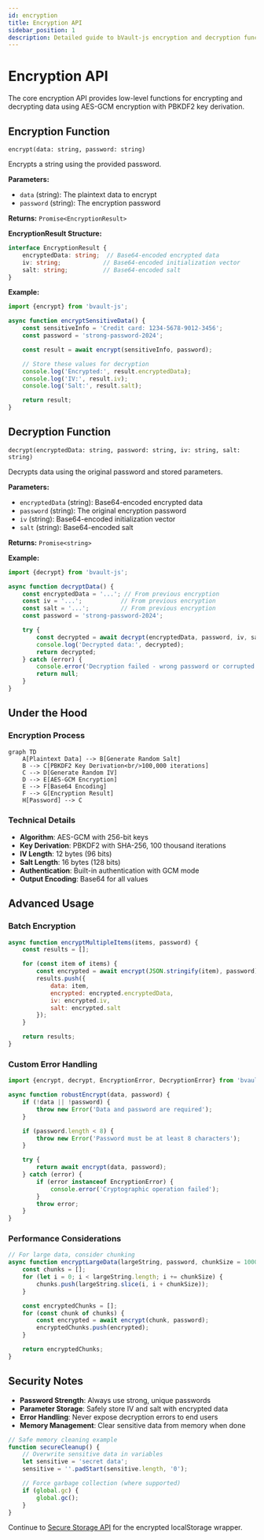 ```yaml
---
id: encryption
title: Encryption API
sidebar_position: 1
description: Detailed guide to bVault-js encryption and decryption functions
---
```


# Encryption API

The core encryption API provides low-level functions for encrypting and decrypting data using AES-GCM encryption with
PBKDF2 key derivation.

## Encryption Function

`encrypt(data: string, password: string)`

Encrypts a string using the provided password.

**Parameters:**

- `data` (string): The plaintext data to encrypt
- `password` (string): The encryption password

**Returns:** `Promise<EncryptionResult>`

**EncryptionResult Structure:**

```typescript
interface EncryptionResult {
    encryptedData: string;  // Base64-encoded encrypted data
    iv: string;            // Base64-encoded initialization vector
    salt: string;          // Base64-encoded salt
}
```

**Example:**

```javascript
import {encrypt} from 'bvault-js';

async function encryptSensitiveData() {
    const sensitiveInfo = 'Credit card: 1234-5678-9012-3456';
    const password = 'strong-password-2024';

    const result = await encrypt(sensitiveInfo, password);

    // Store these values for decryption
    console.log('Encrypted:', result.encryptedData);
    console.log('IV:', result.iv);
    console.log('Salt:', result.salt);

    return result;
}
```

## Decryption Function

`decrypt(encryptedData: string, password: string, iv: string, salt: string)`

Decrypts data using the original password and stored parameters.

**Parameters:**

- `encryptedData` (string): Base64-encoded encrypted data
- `password` (string): The original encryption password
- `iv` (string): Base64-encoded initialization vector
- `salt` (string): Base64-encoded salt

**Returns:** `Promise<string>`

**Example:**

```javascript
import {decrypt} from 'bvault-js';

async function decryptData() {
    const encryptedData = '...'; // From previous encryption
    const iv = '...';           // From previous encryption
    const salt = '...';         // From previous encryption
    const password = 'strong-password-2024';

    try {
        const decrypted = await decrypt(encryptedData, password, iv, salt);
        console.log('Decrypted data:', decrypted);
        return decrypted;
    } catch (error) {
        console.error('Decryption failed - wrong password or corrupted data');
        return null;
    }
}
```

## Under the Hood

### Encryption Process

```mermaid
graph TD
    A[Plaintext Data] --> B[Generate Random Salt]
    B --> C[PBKDF2 Key Derivation<br/>100,000 iterations]
    C --> D[Generate Random IV]
    D --> E[AES-GCM Encryption]
    E --> F[Base64 Encoding]
    F --> G[Encryption Result]
    H[Password] --> C
```

### Technical Details

- **Algorithm**: AES-GCM with 256-bit keys
- **Key Derivation**: PBKDF2 with SHA-256, 100 thousand iterations
- **IV Length**: 12 bytes (96 bits)
- **Salt Length**: 16 bytes (128 bits)
- **Authentication**: Built-in authentication with GCM mode
- **Output Encoding**: Base64 for all values

## Advanced Usage

### Batch Encryption

```javascript
async function encryptMultipleItems(items, password) {
    const results = [];

    for (const item of items) {
        const encrypted = await encrypt(JSON.stringify(item), password);
        results.push({
            data: item,
            encrypted: encrypted.encryptedData,
            iv: encrypted.iv,
            salt: encrypted.salt
        });
    }

    return results;
}
```

### Custom Error Handling

```javascript
import {encrypt, decrypt, EncryptionError, DecryptionError} from 'bvault-js';

async function robustEncrypt(data, password) {
    if (!data || !password) {
        throw new Error('Data and password are required');
    }

    if (password.length < 8) {
        throw new Error('Password must be at least 8 characters');
    }

    try {
        return await encrypt(data, password);
    } catch (error) {
        if (error instanceof EncryptionError) {
            console.error('Cryptographic operation failed');
        }
        throw error;
    }
}
```

### Performance Considerations

```javascript
// For large data, consider chunking
async function encryptLargeData(largeString, password, chunkSize = 10000) {
    const chunks = [];
    for (let i = 0; i < largeString.length; i += chunkSize) {
        chunks.push(largeString.slice(i, i + chunkSize));
    }

    const encryptedChunks = [];
    for (const chunk of chunks) {
        const encrypted = await encrypt(chunk, password);
        encryptedChunks.push(encrypted);
    }

    return encryptedChunks;
}
```

## Security Notes

- **Password Strength**: Always use strong, unique passwords
- **Parameter Storage**: Safely store IV and salt with encrypted data
- **Error Handling**: Never expose decryption errors to end users
- **Memory Management**: Clear sensitive data from memory when done

```javascript
// Safe memory cleaning example
function secureCleanup() {
    // Overwrite sensitive data in variables
    let sensitive = 'secret data';
    sensitive = ''.padStart(sensitive.length, '0');

    // Force garbage collection (where supported)
    if (global.gc) {
        global.gc();
    }
}
```

Continue to [Secure Storage API](/docs/core-api/secure-storage) for the encrypted localStorage wrapper.
